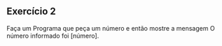 ## Exercício 2

Faça um Programa que peça um número e então mostre a mensagem O número informado foi [número].
